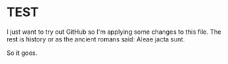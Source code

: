 # TEST

I just want to try out GitHub so I'm applying some changes to this file.
The rest is history or as the ancient romans said: Aleae jacta sunt.

So it goes.
